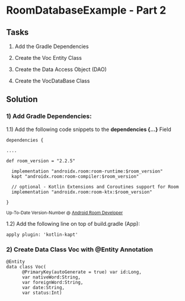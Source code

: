 # RoomDatabaseExample - Part 2

## Tasks
1) Add the Gradle Dependencies

2) Create the Voc Entity Class

3) Create the Data Access Object (DAO)

4) Create the VocDataBase Class
## Solution
### 1) Add Gradle Dependencies:
1.1) Add the following code snippets to the **dependencies {...}** Field

```
dependencies {

....

def room_version = "2.2.5"

  implementation "androidx.room:room-runtime:$room_version"
  kapt "androidx.room:room-compiler:$room_version"

  // optional - Kotlin Extensions and Coroutines support for Room
  implementation "androidx.room:room-ktx:$room_version"
  
}
  ```
<sub>Up-To-Date Version-Number @ [Android Room Developer](https://developer.android.com/topic/libraries/architecture/room)</sub>

1.2) Add the following line on top of build.gradle (App):
```
apply plugin: 'kotlin-kapt'
```
### 2) Create Data Class Voc with @Entity Annotation
```
@Entity
data class Voc(
      @PrimaryKey(autoGenerate = true) var id:Long,
      var nativeWord:String,
      var foreignWord:String,
      var date:String,
      var status:Int)
```

